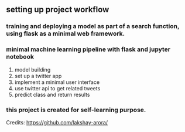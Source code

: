 ## setting up project workflow

### training and deploying a model as part of a search function, using flask as a minimal web framework.
### minimal machine learning pipeline with flask and jupyter notebook

1. model building
2. set up a twitter app
3. implement a minimal user interface
4. use twitter api to get related tweets
5. predict class and return results

### this project is created for self-learning purpose.
Credits: https://github.com/lakshay-arora/